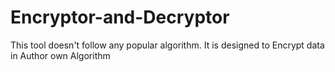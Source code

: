 # Encryptor-and-Decryptor
This tool doesn't follow any popular algorithm. It is designed to Encrypt data in Author own Algorithm
